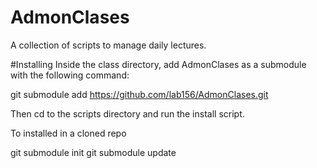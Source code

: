 # AdmonClases 
A collection of scripts to manage daily lectures.

#Installing
Inside the class directory, add AdmonClases as a submodule with the following command:

git submodule add https://github.com/lab156/AdmonClases.git

Then cd to the scripts directory and run the install script.

To installed in a cloned repo

git submodule init
git submodule update



